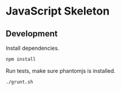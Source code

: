 # JavaScript Skeleton

## Development

Install dependencies.

```sh
npm install
```

Run tests, make sure phantomjs is installed.

```sh
./grunt.sh
```

